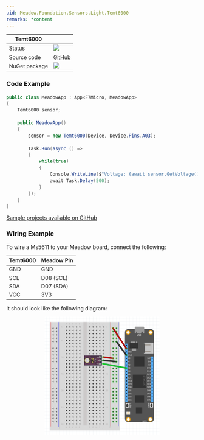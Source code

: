```yaml
---
uid: Meadow.Foundation.Sensors.Light.Temt6000
remarks: *content
---
```


| Temt6000      |             |
|---------------|-------------|
| Status        | <img src="https://img.shields.io/badge/Working-brightgreen" style="width: auto; height: -webkit-fill-available;" /> |
| Source code   | [GitHub](https://github.com/WildernessLabs/Meadow.Foundation/tree/master/Source/Meadow.Foundation.Peripherals/Sensors.Light.Temt6000) |
| NuGet package | <a href="https://www.nuget.org/packages/Meadow.Foundation.Sensors.Light.Temt6000/" target="_blank"><img src="https://img.shields.io/nuget/v/Meadow.Foundation.Sensors.Light.Temt6000.svg?label=Meadow.Foundation.Sensors.Light.Temt6000" style="width: auto; height: -webkit-fill-available;" /></a> |

### Code Example

```csharp
public class MeadowApp : App<F7Micro, MeadowApp>
{
    Temt6000 sensor;

    public MeadowApp()
    {
        sensor = new Temt6000(Device, Device.Pins.A03);

        Task.Run(async () =>
        {
            while(true)
            {
                Console.WriteLine($"Voltage: {await sensor.GetVoltage()}");
                await Task.Delay(500);
            }
        });
    }
}
```
[Sample projects available on GitHub](https://github.com/WildernessLabs/Meadow.Foundation/tree/master/Source/Meadow.Foundation.Peripherals/Sensors.Light.Temt6000/Samples/Sensors.Light.Temt6000_Sample) 

### Wiring Example

To wire a Ms5611 to your Meadow board, connect the following:

| Temt6000 | Meadow Pin  |
|----------|-------------|
| GND      | GND         |
| SCL      | D08 (SCL)   |
| SDA      | D07 (SDA)   |
| VCC      | 3V3         |

It should look like the following diagram:

<img src="../../API_Assets/Meadow.Foundation.Sensors.Light.Temt6000/Temt6000_Fritzing.png" 
    style="width: 60%; display: block; margin-left: auto; margin-right: auto;" />